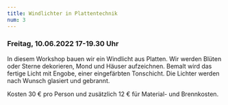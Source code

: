 ```yaml
---
title: Windlichter in Plattentechnik
num: 3
---
```


### Freitag, 10.06.2022    17-19.30 Uhr

In diesem Workshop bauen wir ein Windlicht aus Platten. Wir werden Blüten oder Sterne dekorieren, Mond und Häuser aufzeichnen. Bemalt wird das fertige Licht mit Engobe, einer eingefärbten Tonschicht. Die Lichter werden nach Wunsch glasiert und gebrannt.

Kosten 30 € pro Person und zusätzlich 12 € für Material- und Brennkosten.
